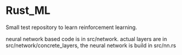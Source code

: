 # Rust_ML

Small test repository to learn reinforcement learning.

neural network based code is in src/network.
actual layers are in src/network/concrete_layers, the neural network is build in src/nn.rs
